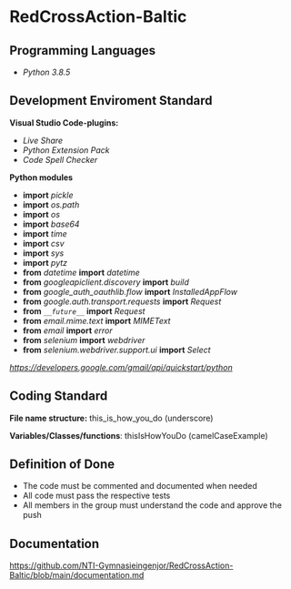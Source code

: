 # RedCrossAction-Baltic

## Programming Languages

- *Python 3.8.5*

## Development Enviroment Standard

**Visual Studio Code-plugins:**
- *Live Share*
- *Python Extension Pack*
- *Code Spell Checker*

**Python modules**

- **import** *pickle*
- **import** *os.path*
- **import** *os*
- **import** *base64*
- **import** *time*
- **import** *csv*
- **import** *sys*
- **import** *pytz*
- **from** *datetime* **import** *datetime*
- **from** *googleapiclient.discovery* **import** *build*
- **from** *google_auth_oauthlib.flow* **import** *InstalledAppFlow*
- **from** *google.auth.transport.requests* **import** *Request*
- **from** *`__future__`* **import** *Request*
- **from** *email.mime.text* **import** *MIMEText*
- **from** *email* **import** *error*
- **from** *selenium* **import** *webdriver*
- **from** *selenium.webdriver.support.ui* **import** *Select*

*https://developers.google.com/gmail/api/quickstart/python*

## Coding Standard

**File name structure:** this_is_how_you_do (underscore)

**Variables/Classes/functions**: thisIsHowYouDo (camelCaseExample)


## Definition of Done

- The code must be commented and documented when needed
- All code must pass the respective tests
- All members in the group must understand the code and approve the push

## Documentation

https://github.com/NTI-Gymnasieingenjor/RedCrossAction-Baltic/blob/main/documentation.md
